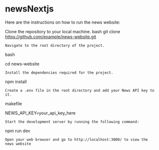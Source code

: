 # newsNextjs

Here are the instructions on how to run the news website:

Clone the repository to your local machine.
bash
git clone https://github.com/example/news-website.git

    Navigate to the root directory of the project.

bash

cd news-website

    Install the dependencies required for the project.

npm install

    Create a .env file in the root directory and add your News API key to it.

makefile

NEWS_API_KEY=your_api_key_here

    Start the development server by running the following command:

npm run dev

    Open your web browser and go to http://localhost:3000/ to view the news website
